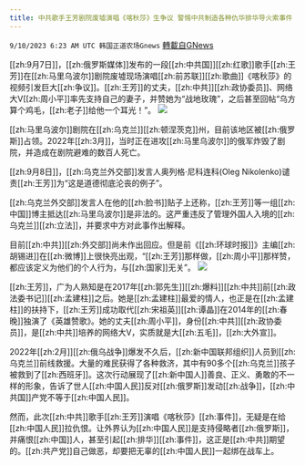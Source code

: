 ```yaml
---
title: 中共歌手王芳剧院废墟演唱《喀秋莎》生争议 警惕中共制造各种仇华排华导火索事件
---
```

`9/10/2023 6:23 AM UTC 韩国正道农场Gnews` [轉載自GNews](https://gnews.org/articles/1670093)

[[zh:9月7日]]，[[zh:俄罗斯媒体]]发布的一段[[zh:中共国]][[zh:红歌]]歌手[[zh:王芳]]在[[zh:马里乌波尔]]剧院废墟现场演唱[[zh:前苏联]][[zh:歌曲]]《喀秋莎》的视频引发巨大[[zh:争议]]。[[zh:王芳]]的丈夫，[[zh:中共]][[zh:政协委员]]、网络大V[[zh:周小平]]率先支持自己的妻子，并赞她为“战地玫瑰”，之后甚至回帖“乌方算个鸡毛，[[zh:老子]]给他一个耳光！”。
![](https://i.imgur.com/IPaBaB1.jpg)

[[zh:马里乌波尔]]剧院在[[zh:乌克兰]][[zh:顿涅茨克]]州，目前该地区被[[zh:俄罗斯]]占领。2022年[[zh:3月]]，当时正在进攻[[zh:马里乌波尔]]的俄军炸毁了剧院，并造成在剧院避难的数百人死亡。

[[zh:9月8日]]，[[zh:乌克兰外交部]]发言人奥列格·尼科连科(Oleg Nikolenko)谴责[[zh:王芳]]为“这是道德彻底沦丧的例子”。

[[zh:乌克兰外交部]]发言人在他的[[zh:脸书]]贴子上还称，[[zh:王芳]]等一组[[zh:中国]]博主抵达[[zh:马里乌波尔]]是非法的。这严重违反了管理外国人入境的[[zh:乌克兰]][[zh:立法]]，并要求中方对此事作出解释。

目前[[zh:中共]][[zh:外交部]]尚未作出回应。但是前《[[zh:环球时报]]》主编[[zh:胡锡进]]在[[zh:微博]]上很快亮出观，“[[zh:王芳]]那样做，[[zh:周小平]]那样赞，都应该定义为他们的个人行为，与[[zh:国家]]无关”。
![](https://i.imgur.com/ralCDOz.jpg)

[[zh:王芳]]，广为人熟知是在2017年[[zh:郭先生]][[zh:爆料]][[zh:中共]]前[[zh:政法委书记]][[zh:孟建柱]]之后。她是[[zh:孟建柱]]最爱的情人，也正是在[[zh:孟建柱]]的扶持下，[[zh:王芳]]成功取代[[zh:宋祖英]][[zh:谭晶]]在2014年的[[zh:春晚]]独演了《英雄赞歌》。她的丈夫[[zh:周小平]]，身份[[zh:中共]][[zh:政协委员]]，是[[zh:中共]]培养的网络大V，实质就是大[[zh:五毛]]，[[zh:大外宣]]。

2022年[[zh:2月]][[zh:俄乌战争]]爆发不久后，[[zh:新中国联邦组织]]人员到[[zh:乌克兰]]前线救援。大量的难民获得了各种救济，其中有90多个[[zh:乌克兰]]孩子被救到了[[zh:西班牙]]。这次行动展现了[[zh:新中国人]]善良、正义、勇敢的不一样的形象，告诉了世人[[zh:中国人民]]反对[[zh:俄罗斯]]发动[[zh:战争]]，[[zh:中共国]]产党不等于[[zh:中国人民]]。

然而，此次[[zh:中共]]歌手[[zh:王芳]]演唱《喀秋莎》[[zh:事件]]，无疑是在给[[zh:中国人民]]拉仇恨。让外界认为[[zh:中国人民]]是支持侵略者[[zh:俄罗斯]]，并痛恨[[zh:中国]]人，甚至引起[[zh:排华]][[zh:事件]]，这正是[[zh:中共]]期望的。[[zh:共产党]]自己做恶，却要把无辜的[[zh:中国人民]]一起绑在战车上。
